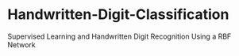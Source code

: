 # Handwritten-Digit-Classification
Supervised Learning and Handwritten Digit Recognition Using a RBF Network
